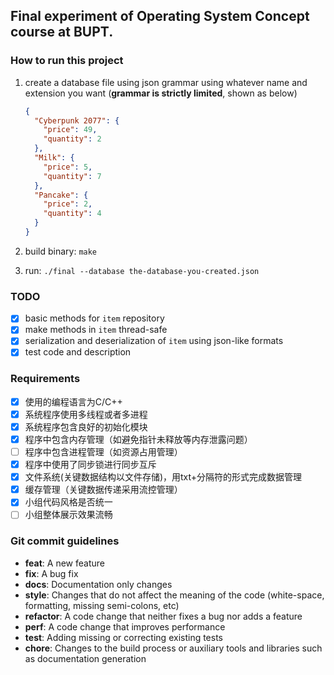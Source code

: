 ## Final experiment of Operating System Concept course at BUPT.

### How to run this project
1. create a database file using json grammar using whatever name and extension you want (**grammar is strictly limited**, shown as below)

   ```json
   {
     "Cyberpunk 2077": {
       "price": 49,
       "quantity": 2
     },
     "Milk": {
       "price": 5,
       "quantity": 7
     },
     "Pancake": {
       "price": 2,
       "quantity": 4
     }
   }
   ```

2. build binary: `make`
3. run: `./final --database the-database-you-created.json`

### TODO

- [x] basic methods for `item` repository
- [x] make methods in `item` thread-safe
- [x] serialization and deserialization of `item` using json-like formats
- [x] test code and description

### Requirements

- [x] 使用的编程语言为C/C++
- [x] 系统程序使用多线程或者多进程
- [x] 系统程序包含良好的初始化模块
- [x] 程序中包含内存管理（如避免指针未释放等内存泄露问题）
- [ ] 程序中包含进程管理（如资源占用管理）
- [x] 程序中使用了同步锁进行同步互斥
- [x] 文件系统(关键数据结构以文件存储)，用txt+分隔符的形式完成数据管理
- [x] 缓存管理（关键数据传递采用流控管理）
- [x] 小组代码风格是否统一
- [ ] 小组整体展示效果流畅

### Git commit guidelines
* **feat**: A new feature
* **fix**: A bug fix
* **docs**: Documentation only changes
* **style**: Changes that do not affect the meaning of the code (white-space, formatting, missing
  semi-colons, etc)
* **refactor**: A code change that neither fixes a bug nor adds a feature
* **perf**: A code change that improves performance
* **test**: Adding missing or correcting existing tests
* **chore**: Changes to the build process or auxiliary tools and libraries such as documentation
  generation